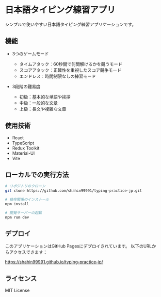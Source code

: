 # 日本語タイピング練習アプリ

シンプルで使いやすい日本語タイピング練習アプリケーションです。

## 機能

- 3つのゲームモード
  - タイムアタック：60秒間で何問解けるかを競うモード
  - スコアアタック：正確性を重視したスコア競争モード
  - エンドレス：時間制限なしの練習モード

- 3段階の難易度
  - 初級：基本的な単語や挨拶
  - 中級：一般的な文章
  - 上級：長文や複雑な文章

## 使用技術

- React
- TypeScript
- Redux Toolkit
- Material-UI
- Vite

## ローカルでの実行方法

```bash
# リポジトリのクローン
git clone https://github.com/shahin99991/typing-practice-jp.git

# 依存関係のインストール
npm install

# 開発サーバーの起動
npm run dev
```

## デプロイ

このアプリケーションはGitHub Pagesにデプロイされています。
以下のURLからアクセスできます：

https://shahin99991.github.io/typing-practice-jp/

## ライセンス

MIT License 